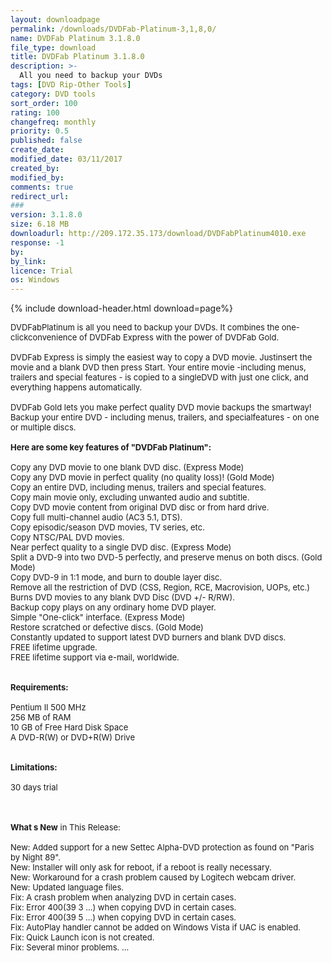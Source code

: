 ```yaml
---
layout: downloadpage
permalink: /downloads/DVDFab-Platinum-3,1,8,0/
name: DVDFab Platinum 3.1.8.0
file_type: download
title: DVDFab Platinum 3.1.8.0
description: >-
  All you need to backup your DVDs
tags: [DVD Rip-Other Tools]
category: DVD tools
sort_order: 100
rating: 100
changefreq: monthly
priority: 0.5
published: false
create_date: 
modified_date: 03/11/2017
created_by: 
modified_by: 
comments: true
redirect_url: 
### 
version: 3.1.8.0
size: 6.18 MB
downloadurl: http://209.172.35.173/download/DVDFabPlatinum4010.exe
response: -1
by: 
by_link: 
licence: Trial
os: Windows
---
```


{% include download-header.html download=page%}

<p style="fix-download-text !important">
<p><font size="2">DVDFabPlatinum is all you need to backup your DVDs. It combines the one-clickconvenience of DVDFab Express with the power of DVDFab Gold.<br />
<br />
DVDFab Express is simply the easiest way to copy a DVD movie. Justinsert the movie and a blank DVD then press Start. Your entire movie -including menus, trailers and special features - is copied to a singleDVD with just one click, and everything happens automatically.<br />
<br />
DVDFab Gold lets you make perfect quality DVD movie backups the smartway! Backup your entire DVD - including menus, trailers, and specialfeatures - on one or multiple discs.<br />
<br />
<span><strong>Here are some key features of "DVDFab Platinum":</strong></span><br />
<br />
Copy any DVD movie to one blank DVD disc. (Express Mode) <br />
Copy any DVD movie in perfect quality (no quality loss)! (Gold Mode) <br />
Copy an entire DVD, including menus, trailers and special features. <br />
Copy main movie only, excluding unwanted audio and subtitle. <br />
Copy DVD movie content from original DVD disc or from hard drive. <br />
Copy full multi-channel audio (AC3 5.1, DTS). <br />
Copy episodic/season DVD movies, TV series, etc. <br />
Copy NTSC/PAL DVD movies. <br />
Near perfect quality to a single DVD disc. (Express Mode) <br />
Split a DVD-9 into two DVD-5 perfectly, and preserve menus on both discs. (Gold Mode) <br />
Copy DVD-9 in 1:1 mode, and burn to double layer disc. <br />
Remove all the restriction of DVD (CSS, Region, RCE, Macrovision, UOPs, etc.) <br />
Burns DVD movies to any blank DVD Disc (DVD +/- R/RW). <br />
Backup copy plays on any ordinary home DVD player. <br />
Simple "One-click" interface. (Express Mode) <br />
Restore scratched or defective discs. (Gold Mode) <br />
Constantly updated to support latest DVD burners and blank DVD discs. <br />
FREE lifetime upgrade. <br />
FREE lifetime support via e-mail, worldwide. <br />
<br />
<br />
<span><strong>Requirements:</strong></span><br />
<br />
Pentium II 500 MHz <br />
256 MB of RAM <br />
10 GB of Free Hard Disk Space <br />
A DVD-R(W) or DVD+R(W) Drive <br />
<br />
<br />
<span><strong>Limitations:</strong></span><br />
<br />
30 days trial<br />
</font></p>
<div class="celltext_big"><br />
<br />
<font size="2"><strong>What s New</strong> in This Release:<br />
<br />
New: Added support for a new Settec Alpha-DVD protection as found on "Paris by Night 89". <br />
New: Installer will only ask for reboot, if a reboot is really necessary. <br />
New: Workaround for a crash problem caused by Logitech webcam driver. <br />
New: Updated language files. <br />
Fix: A crash problem when analyzing DVD in certain cases. <br />
Fix: Error 400(39 3 ...) when copying DVD in certain cases. <br />
Fix: Error 400(39 5 ...) when copying DVD in certain cases. <br />
Fix: AutoPlay handler cannot be added on Windows Vista if UAC is enabled. <br />
Fix: Quick Launch icon is not created. <br />
Fix: Several minor problems. ...</font></div></p>

